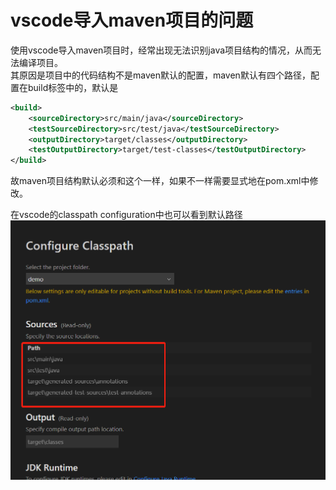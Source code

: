 # vscode导入maven项目的问题

使用vscode导入maven项目时，经常出现无法识别java项目结构的情况，从而无法编译项目。  
其原因是项目中的代码结构不是maven默认的配置，maven默认有四个路径，配置在build标签中的，默认是

``` xml
<build>
    <sourceDirectory>src/main/java</sourceDirectory>
    <testSourceDirectory>src/test/java</testSourceDirectory>
    <outputDirectory>target/classes</outputDirectory>
    <testOutputDirectory>target/test-classes</testOutputDirectory>
</build>
```

故maven项目结构默认必须和这个一样，如果不一样需要显式地在pom.xml中修改。

在vscode的classpath configuration中也可以看到默认路径  
![](./images/p1.png "默认路径")
